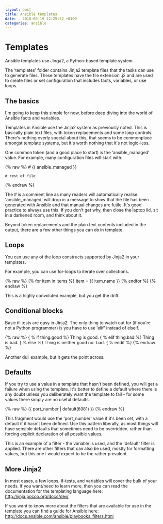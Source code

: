 ```yaml
---
layout: post
title: Ansible templates
date:   2018-09-19 22:25:52 +0100
categories: ansible
---
```

Templates
=========

Ansible templates use Jinga2, a Python-based template system.

The 'templates' folder contains Jinja2 template files that the tasks can
use to generate files. These templates have the file extension .j2 and
are used to create files or set configuration that includes facts,
variables, or use loops.

The basics
----------

I'm going to keep this simple for now, before deep diving into the world
of Ansible facts and variables.

Templates in Ansible use the Jinja2 system as previously noted. This is
basically plain text files, with token replacements and some loop
controls. There's nothing overly special about this, that seems to be
commonplace amongst template systems, but it's worth nothing that it's
not logic-less.

One common token (and a good place to start) is the 'ansible\_managed'
value. For example, many configuration files will start with:

{% raw %}
    # {{ ansible_managed }}

    # rest of file
{% endraw %}

The \# is a comment line as many readers will automatically realise.
'ansible\_managed' will drop in a message to show that the file has been
generated with Ansible and that manual changes are futile. It's good
practice to always use this. If you don't get why, then close the laptop
lid, sit in a darkened room, and think about it.

Beyond token replacements and the plain text contents included in the
output, there are a few other things you can do in template.

Loops
-----

You can use any of the loop constructs supported by Jinja2 in your
templates.

For example, you can use for-loops to iterate over collections.

{% raw %}
    {% for item in items %}
      item = {{ item.name }}
    {% endfor %}
{% endraw %}

This is a highly convoluted example, but you get the drift.

Conditional blocks
------------------

Basic if-tests are easy in Jinja2. The only thing to watch out for (if
you're not a Python programmer) is you have to use 'elif' instead of
elseif.

{% raw %}
    { % if thing.good %}
        Thing is good.
    { % elif thing.bad %}
        Thing is bad.
    { % else %}
        Thing is neither good nor bad.
    { % endif %}
{% endraw %}

Another dull example, but it gets the point across.

Defaults
--------

If you try to use a value in a template that hasn't been defined, you
will get a failure when using the template. It's better to define a
default where there is any doubt unless you deliberately want the
template to fail - for some values there simply are no useful defaults.

{% raw %}
    {{ port_number | default(6081) }}
{% endraw %}

This fragment would use the 'port\_number' value if it's been set, with
a default if it hasn't been defined. Use this pattern liberally, as most
things will have sensible defaults that sometimes need to be overridden,
rather than forcing explicit declaration of all possible values.

This is an example of a filter - the variable is used, and the 'default'
filter is applied. There are other filters that can also be used, mostly
for formatting values, but this one I would expect to be the rather
prevalent.

More Jinja2
-----------

In most cases, a few loops, if-tests, and variables will cover the bulk
of your needs. If you want/need to learn more, then you can read the
documentation for the templating language here:
<http://jinja.pocoo.org/docs/dev/>

If you want to know more about the filters that are available for use in
the template you can find a guide for Ansible here:
<http://docs.ansible.com/ansible/playbooks_filters.html>

